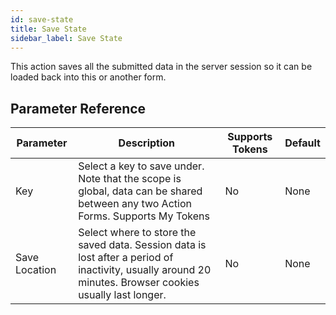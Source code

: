 ```yaml
---
id: save-state
title: Save State
sidebar_label: Save State
---
```



This action saves all the submitted data in the server session so it can be loaded back into this or another form.

## Parameter Reference
| Parameter | Description | Supports Tokens | Default |
| -- | -- | -- | -- |
| Key | Select a key to save under. Note that the scope is global, data can be shared between any two Action Forms. Supports My Tokens | No | None |
| Save Location | Select where to store the saved data. Session data is lost after a period of inactivity, usually around 20 minutes. Browser cookies usually last longer. | No | None |
